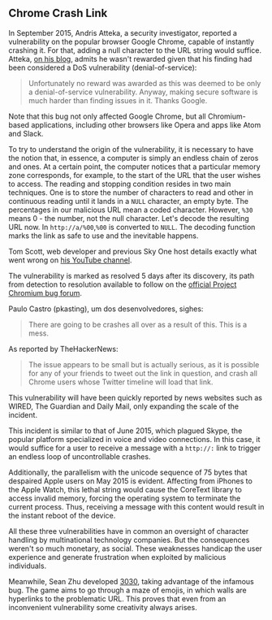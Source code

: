 ## Chrome Crash Link
In September 2015, Andris Atteka, a security investigator, reported a vulnerability on the popular browser Google Chrome, capable of instantly crashing it. For that, adding a null character to the URL string would suffice. Atteka, [on his blog](https://andrisatteka.blogspot.pt/2015/09/a-simple-string-to-crash-google-chrome.html), admits he wasn't rewarded given that his finding had been considered a DoS vulnerability (denial-of-service):

> Unfortunately no reward was awarded as this was deemed to be only a denial-of-service vulnerability. Anyway, making secure software is much harder than finding issues in it. Thanks Google.

Note that this bug not only affected Google Chrome, but all Chromium-based applications, including other browsers like Opera and apps like Atom and Slack.

To try to understand the origin of the vulnerability, it is necessary to have the notion that, in essence, a computer is simply an endless chain of zeros and ones. At a certain point, the computer notices that a particular memory zone corresponds, for example, to the start of the URL that the user wishes to access. The reading and stopping condition resides in two main techniques. One is to store the number of characters to read and other in continuous reading until it lands in a `NULL` character, an empty byte.
The percentages in our malicious URL mean a coded character. However, `%30` means 0 - the number, not the null character. Let's decode the resulting URL now. In `http://a/%00`,`%00` is converted to `NULL`. The decoding function marks the link as safe to use and the inevitable happens.

Tom Scott, web developer and previous Sky One host details exactly what went wrong on [his YouTube channel](https://www.youtube.com/watch?v=0fw5Cyh21TE).  

The vulnerability is marked as resolved 5 days after its discovery, its path from detection to resolution available to follow on the [official Project Chromium bug forum](https://bugs.chromium.org/p/chromium/issues/detail?id=533361#c14).

Paulo Castro (pkasting), um dos desenvolvedores, sighes:
> There are going to be crashes all over as a result of this. This is a mess.  

As reported by TheHackerNews:
> The issue appears to be small but is actually serious, as it is possible for any of your friends to tweet out the link in question, and crash all Chrome users whose Twitter timeline will load that link.  

This vulnerability will have been quickly reported by news websites such as WIRED, The Guardian and Daily Mail, only expanding the scale of the incident.

This incident is similar to that of June 2015, which plagued Skype, the popular platform specialized in voice and video connections. In this case, it would suffice for a user to receive a message with a `http://:` link to trigger an endless loop of uncontrollable crashes.

Additionally, the parallelism with the unicode sequence of 75 bytes that despaired Apple users on May 2015 is evident. Affecting from iPhones to the Apple Watch, this lethal string would cause the CoreText library to access invalid memory, forcing the operating system to terminate the current process. Thus, receiving a message with this content would result in the instant reboot of the device.

All these three vulnerabilities have in common an oversight of character handling by multinational technology companies. But the consequences weren't so much monetary, as social. These weaknesses handicap the user experience and generate frustration when exploited by malicious individuals.

Meanwhile, Sean Zhu developed [3030](https://github.com/szhu/3030), taking advantage of the infamous bug. The game aims to go through a maze of emojis, in which walls are hyperlinks to the problematic URL. This proves that even from an inconvenient vulnerability some creativity always arises.
